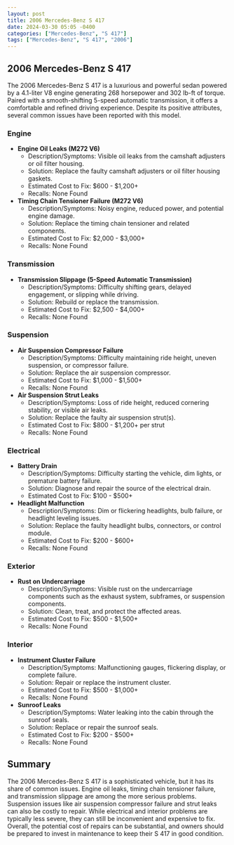 ```yaml
---
layout: post
title: 2006 Mercedes-Benz S 417
date: 2024-03-30 05:05 -0400
categories: ["Mercedes-Benz", "S 417"]
tags: ["Mercedes-Benz", "S 417", "2006"]
---
```

## 2006 Mercedes-Benz S 417

The 2006 Mercedes-Benz S 417 is a luxurious and powerful sedan powered by a 4.1-liter V8 engine generating 268 horsepower and 302 lb-ft of torque. Paired with a smooth-shifting 5-speed automatic transmission, it offers a comfortable and refined driving experience. Despite its positive attributes, several common issues have been reported with this model.

### Engine

- **Engine Oil Leaks (M272 V6)**
    - Description/Symptoms: Visible oil leaks from the camshaft adjusters or oil filter housing.
    - Solution: Replace the faulty camshaft adjusters or oil filter housing gaskets.
    - Estimated Cost to Fix: $600 - $1,200+
    - Recalls: None Found
- **Timing Chain Tensioner Failure (M272 V6)**
    - Description/Symptoms: Noisy engine, reduced power, and potential engine damage.
    - Solution: Replace the timing chain tensioner and related components.
    - Estimated Cost to Fix: $2,000 - $3,000+
    - Recalls: None Found

### Transmission

- **Transmission Slippage (5-Speed Automatic Transmission)**
    - Description/Symptoms: Difficulty shifting gears, delayed engagement, or slipping while driving.
    - Solution: Rebuild or replace the transmission.
    - Estimated Cost to Fix: $2,500 - $4,000+
    - Recalls: None Found

### Suspension

- **Air Suspension Compressor Failure**
    - Description/Symptoms: Difficulty maintaining ride height, uneven suspension, or compressor failure.
    - Solution: Replace the air suspension compressor.
    - Estimated Cost to Fix: $1,000 - $1,500+
    - Recalls: None Found
- **Air Suspension Strut Leaks**
    - Description/Symptoms: Loss of ride height, reduced cornering stability, or visible air leaks.
    - Solution: Replace the faulty air suspension strut(s).
    - Estimated Cost to Fix: $800 - $1,200+ per strut
    - Recalls: None Found

### Electrical

- **Battery Drain**
    - Description/Symptoms: Difficulty starting the vehicle, dim lights, or premature battery failure.
    - Solution: Diagnose and repair the source of the electrical drain.
    - Estimated Cost to Fix: $100 - $500+
- **Headlight Malfunction**
    - Description/Symptoms: Dim or flickering headlights, bulb failure, or headlight leveling issues.
    - Solution: Replace the faulty headlight bulbs, connectors, or control module.
    - Estimated Cost to Fix: $200 - $600+
    - Recalls: None Found

### Exterior

- **Rust on Undercarriage**
    - Description/Symptoms: Visible rust on the undercarriage components such as the exhaust system, subframes, or suspension components.
    - Solution: Clean, treat, and protect the affected areas.
    - Estimated Cost to Fix: $500 - $1,500+
    - Recalls: None Found

### Interior

- **Instrument Cluster Failure**
    - Description/Symptoms: Malfunctioning gauges, flickering display, or complete failure.
    - Solution: Repair or replace the instrument cluster.
    - Estimated Cost to Fix: $500 - $1,000+
    - Recalls: None Found
- **Sunroof Leaks**
    - Description/Symptoms: Water leaking into the cabin through the sunroof seals.
    - Solution: Replace or repair the sunroof seals.
    - Estimated Cost to Fix: $200 - $500+
    - Recalls: None Found

## Summary

The 2006 Mercedes-Benz S 417 is a sophisticated vehicle, but it has its share of common issues. Engine oil leaks, timing chain tensioner failure, and transmission slippage are among the more serious problems. Suspension issues like air suspension compressor failure and strut leaks can also be costly to repair. While electrical and interior problems are typically less severe, they can still be inconvenient and expensive to fix. Overall, the potential cost of repairs can be substantial, and owners should be prepared to invest in maintenance to keep their S 417 in good condition.
